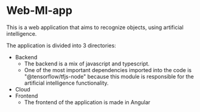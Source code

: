 # Web-Ml-app

This is a web application that aims to recognize objects, using artificial intelligence.

The application is divided into 3 directories:
- Backend
   - The backend is a mix of javascript and typescript.
   - One of the most important dependencies imported into the code is "@tensorflow/tfjs-node" because this module is responsible for the artificial intelligence functionality.
- Cloud
- Frontend
  - The frontend of the application is made in Angular


